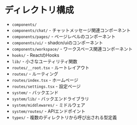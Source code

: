 # ディレクトリ構成

- `components/`
- `components/chat/` - チャットメッセージ関連コンポーネント
- `components/pages/` - ページレベルのコンポーネント
- `components/ui/` - shadcn/uiのコンポーネント
- `components/workspace/` - ワークスペース関連コンポーネント
- `hooks/` - ReactのHooks
- `lib/` - 小さなユーティリティ関数
- `routes/__root.tsx` - ルートレイアウト
- `routes/` - ルーティング
- `routes/index.tsx` - ホームページ
- `routes/settings.tsx` - 設定ページ
- `system/` - バックエンド
- `system/lib/` - バックエンドライブラリ
- `system/middlewares/` - ミドルウェア
- `system/routes/` - APIエンドポイント
- `types/` - 複数のディレクトリから呼び出される型定義

